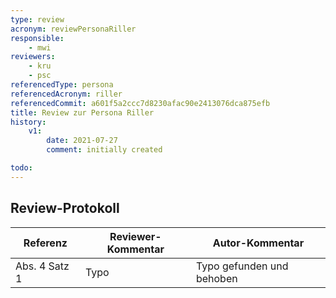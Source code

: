 ```yaml
---
type: review
acronym: reviewPersonaRiller
responsible:
    - mwi
reviewers:
    - kru
    - psc
referencedType: persona
referencedAcronym: riller
referencedCommit: a601f5a2ccc7d8230afac90e2413076dca875efb
title: Review zur Persona Riller
history:
    v1:
        date: 2021-07-27
        comment: initially created

todo:
---
```

## Review-Protokoll

| Referenz | Reviewer-Kommentar | Autor-Kommentar |
|------------|------------------|-----------------|
|Abs. 4 Satz 1 |Typo | Typo gefunden und behoben |

